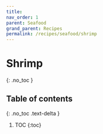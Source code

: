```yaml
---
title:
nav_order: 1
parent: Seafood
grand_parent: Recipes
permalink: /recipes/seafood/shrimp
---
```


# Shrimp
{: .no_toc }

## Table of contents
{: .no_toc .text-delta }

1. TOC
{:toc}